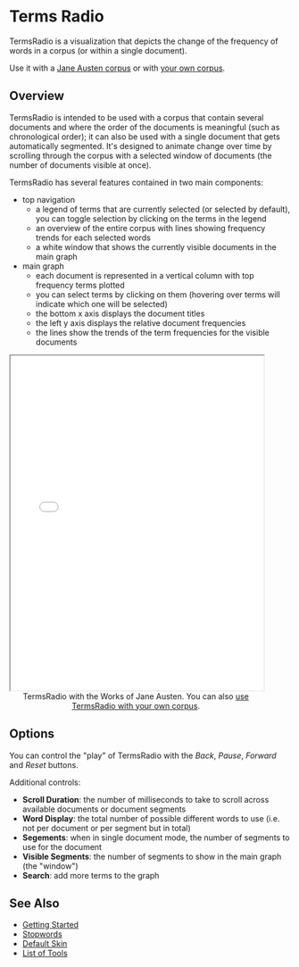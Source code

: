 # Terms Radio

TermsRadio is a visualization that depicts the change of the frequency of words in a corpus (or within a single document). 

Use it with a <a href="../?view=TermsRadio&corpus=austen" target="_blank">Jane Austen corpus</a> or with <a href="../?view=TermsRadio" target="_blank">your own corpus</a>.

## Overview

TermsRadio is intended to be used with a corpus that contain several documents and where the order of the documents is meaningful (such as chronological order); it can also be used with a single document that gets automatically segmented. It's designed to animate change over time by scrolling through the corpus with a selected window of documents (the number of documents visible at once).

TermsRadio has several features contained in two main components:

* top navigation
	* a legend of terms that are currently selected (or selected by default), you can toggle selection by clicking on the terms in the legend
	* an overview of the entire corpus with lines showing frequency trends for each selected words
	* a white window that shows the currently visible documents in the main graph
* main graph
	* each document is represented in a vertical column with top frequency terms plotted
	* you can select terms by clicking on them (hovering over terms will indicate which one will be selected)
	* the bottom x axis displays the document titles
	* the left y axis displays the relative document frequencies
	* the lines show the trends of the term frequencies for the visible documents

<iframe src="../tool/TermsRadio/?corpus=austen&subtitle=The+Works+of+Jane+Austen" style="width: 90%; height: 600px;"></iframe>
<div style="width: 90%; text-align: center; margin-bottom: 1em;">TermsRadio with the Works of Jane Austen. You can also <a href="../?view=TermsRadio" target="_blank">use TermsRadio with your own corpus</a>.</div>

## Options

You can control the "play" of TermsRadio with the _Back_, _Pause_, _Forward_ and _Reset_ buttons.

Additional controls:

* **Scroll Duration**: the number of milliseconds to take to scroll across available documents or document segments
* **Word Display**: the total number of possible different words to use (i.e. not per document or per segment but in total)
* **Segements**: when in single document mode, the number of segments to use for the document
* **Visible Segments**: the number of segments to show in the main graph (the "window")
* **Search**: add more terms to the graph

## See Also

- [Getting Started](#!/guide/start)
- [Stopwords](#!/guide/stopwords)
- [Default Skin](#!/guide/skins-section-default-skin)
- [List of Tools](#!/guide/tools)